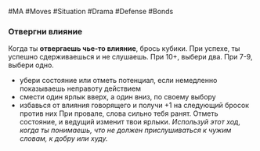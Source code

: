 #MA #Moves #Situation #Drama #Defense #Bonds

### Отвергни влияние

Когда ты **отвергаешь чье-то влияние**, брось кубики. При успехе, ты успешно сдерживаешься и не слушаешь. При 10+, выбери два. При 7-9, выбери одно.
- убери состояние или отметь потенциал, если немедленно показываешь неправоту действием
- смести один ярлык вверх, а один вниз, по своему выбору
- избавься от влияния говорящего и получи +1 на следующий бросок против них
При провале, слова сильно тебя ранят. Отметь состояние, и ведущий изменит твои ярлыки.
*Используй этот ход, когда ты понимаешь, что не должен прислушиваться к чужим словам, к добру или худу.*


